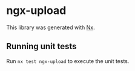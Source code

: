 # ngx-upload

This library was generated with [Nx](https://nx.dev).

## Running unit tests

Run `nx test ngx-upload` to execute the unit tests.
